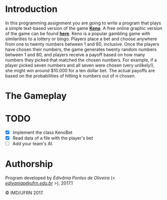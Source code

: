 # Introduction

In this programming assignment you are going to write a program that plays a simple text-based version of the game [**Keno**](https://en.wikipedia.org/wiki/Keno). A free online graphic version of the game can be found [**here**](http://www.kenoonline.org/).
Keno is a popular gambling game with similarities to a lottery or bingo. Players place a bet and choose anywhere from one to twenty numbers between 1 and 80, inclusive. Once the players have chosen their numbers, the game generates twenty random numbers between 1 and 80, and players receive a payoff based on how many numbers they picked that matched the chosen numbers.
For example, if a player picked seven numbers and all seven were chosen (very unlikely!), she might win around $10.000 for a ten dollar bet. The actual payoffs are based on the probabilities of hitting k numbers out of n chosen.


# The Gameplay


# TODO

- [X] Implement the class KenoBet
- [X] Read data of a file with the player's bet
- [ ] Add your team's AI.

# Authorship

Program developed by _Edivânia Pontes de Oliveira_ (< *edivaniap@ufrn.edu.br* >), 2017.1

&copy; IMD/UFRN 2017.
